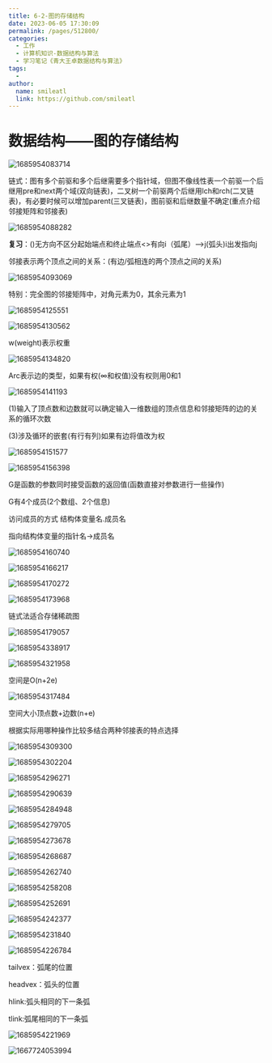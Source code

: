 ```yaml
---
title: 6-2-图的存储结构
date: 2023-06-05 17:30:09
permalink: /pages/512800/
categories: 
  - 工作
  - 计算机知识-数据结构与算法
  - 学习笔记《青大王卓数据结构与算法》
tags: 
  - 
author: 
  name: smileatl
  link: https://github.com/smileatl
---
```

数据结构——图的存储结构
============

![1685954083714](/assets/1685954083714.png)

链式：图有多个前驱和多个后继需要多个指针域，但图不像线性表一个前驱一个后继用pre和next两个域(双向链表)，二叉树一个前驱两个后继用lch和rch(二叉链表)，有必要时候可以增加parent(三叉链表)，图前驱和后继数量不确定(重点介绍邻接矩阵和邻接表)

![1685954088282](/assets/1685954088282.png)

**复习**：()无方向不区分起始端点和终止端点<>有向i（弧尾）-->j(弧头)i出发指向j

邻接表示两个顶点之间的关系：(有边/弧相连的两个顶点之间的关系)

![1685954093069](/assets/1685954093069.png)

特别：完全图的邻接矩阵中，对角元素为0，其余元素为1

![1685954125551](/assets/1685954125551.png)

![1685954130562](/assets/1685954130562.png)

w(weight)表示权重

![1685954134820](/assets/1685954134820.png)

Arc表示边的类型，如果有权(∞和权值)没有权则用0和1

![1685954141193](/assets/1685954141193.png)

(1)输入了顶点数和边数就可以确定输入一维数组的顶点信息和邻接矩阵的边的关系的循环次数

(3)涉及循环的嵌套(有行有列)如果有边将值改为权

![1685954151577](/assets/1685954151577.png)

![1685954156398](/assets/1685954156398.png)

G是函数的参数同时接受函数的返回值(函数直接对参数进行一些操作)

G有4个成员(2个数组、2个信息)

访问成员的方式 结构体变量名.成员名

指向结构体变量的指针名->成员名

![1685954160740](/assets/1685954160740.png)

![1685954166217](/assets/1685954166217.png)

![1685954170272](/assets/1685954170272.png)

![1685954173968](/assets/1685954173968.png)

链式法适合存储稀疏图

![1685954179057](/assets/1685954179057.png)

![1685954338917](/assets/1685954338917.png)

![1685954321958](/assets/1685954321958.png)

空间是O(n+2e)  

![1685954317484](/assets/1685954317484.png)

空间大小顶点数+边数(n+e)

根据实际用哪种操作比较多结合两种邻接表的特点选择

![1685954309300](/assets/1685954309300.png)

![1685954302204](/assets/1685954302204.png)

![1685954296271](/assets/1685954296271.png)

![1685954290639](/assets/1685954290639.png)

![1685954284948](/assets/1685954284948.png)

![1685954279705](/assets/1685954279705.png)

![1685954273678](/assets/1685954273678.png)

![1685954268687](/assets/1685954268687.png)

![1685954262740](/assets/1685954262740.png)

![1685954258208](/assets/1685954258208.png)

![1685954252691](/assets/1685954252691.png)

![1685954242377](/assets/1685954242377.png)

![1685954231840](/assets/1685954231840.png)

![1685954226784](/assets/1685954226784.png)

tailvex：弧尾的位置

headvex：弧头的位置

hlink:弧头相同的下一条弧

tlink:弧尾相同的下一条弧

![1685954221969](/assets/1685954221969.png)

![1667724053994](/assets/1667724053994-1667724054566.png)

